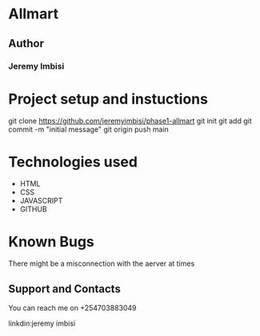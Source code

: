 # Allmart

## Author

### Jeremy Imbisi

# Project setup and instuctions

git clone https://github.com/jeremyimbisi/phase1-allmart
git init
git add <jeremy>
git commit -m "initial message"
git origin push main

# Technologies used

- HTML
- CSS
- JAVASCRIPT
- GITHUB

# Known Bugs

There might be a misconnection with the aerver at times 

## Support and Contacts

You can reach me on +254703883049

linkdin:jeremy imbisi



 